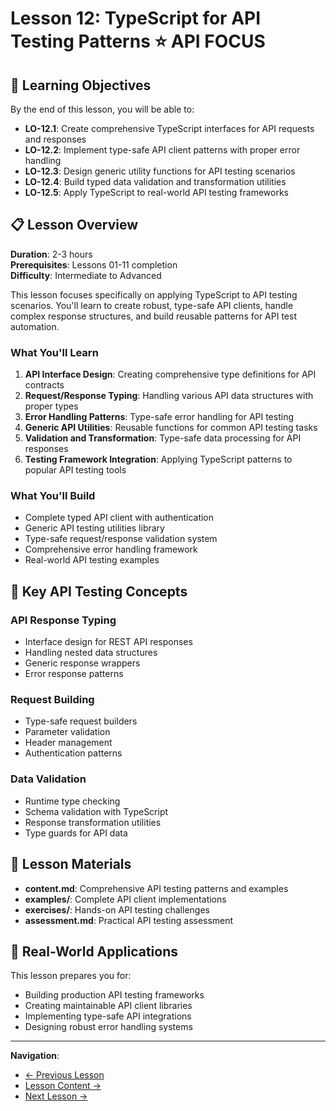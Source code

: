 # Lesson 12: TypeScript for API Testing Patterns ⭐ **API FOCUS**

## 🎯 Learning Objectives

By the end of this lesson, you will be able to:

- **LO-12.1**: Create comprehensive TypeScript interfaces for API requests and responses
- **LO-12.2**: Implement type-safe API client patterns with proper error handling
- **LO-12.3**: Design generic utility functions for API testing scenarios
- **LO-12.4**: Build typed data validation and transformation utilities
- **LO-12.5**: Apply TypeScript to real-world API testing frameworks

## 📋 Lesson Overview

**Duration**: 2-3 hours  
**Prerequisites**: Lessons 01-11 completion  
**Difficulty**: Intermediate to Advanced  

This lesson focuses specifically on applying TypeScript to API testing scenarios. You'll learn to create robust, type-safe API clients, handle complex response structures, and build reusable patterns for API test automation.

### What You'll Learn

1. **API Interface Design**: Creating comprehensive type definitions for API contracts
2. **Request/Response Typing**: Handling various API data structures with proper types
3. **Error Handling Patterns**: Type-safe error handling for API testing
4. **Generic API Utilities**: Reusable functions for common API testing tasks
5. **Validation and Transformation**: Type-safe data processing for API responses
6. **Testing Framework Integration**: Applying TypeScript patterns to popular API testing tools

### What You'll Build

- Complete typed API client with authentication
- Generic API testing utilities library
- Type-safe request/response validation system
- Comprehensive error handling framework
- Real-world API testing examples

## 🔧 Key API Testing Concepts

### API Response Typing
- Interface design for REST API responses
- Handling nested data structures
- Generic response wrappers
- Error response patterns

### Request Building
- Type-safe request builders
- Parameter validation
- Header management
- Authentication patterns

### Data Validation
- Runtime type checking
- Schema validation with TypeScript
- Response transformation utilities
- Type guards for API data

## 📁 Lesson Materials

- **content.md**: Comprehensive API testing patterns and examples
- **examples/**: Complete API client implementations
- **exercises/**: Hands-on API testing challenges
- **assessment.md**: Practical API testing assessment

## 🎯 Real-World Applications

This lesson prepares you for:
- Building production API testing frameworks
- Creating maintainable API client libraries
- Implementing type-safe API integrations
- Designing robust error handling systems

---

**Navigation**:
- [← Previous Lesson](../lesson-11-async-await-and-promises/README.md)
- [Lesson Content →](content.md)
- [Next Lesson →](../lesson-13-typescript-configuration-for-testing/README.md)